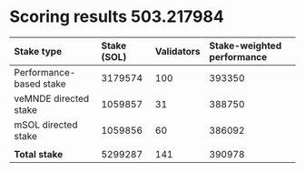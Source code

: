 # Scoring results 503.217984

| Stake type              | Stake (SOL) | Validators | Stake-weighted performance |
|:------------------------|:------------|:-----------|:---------------------------|
| Performance-based stake | 3179574     | 100        | 393350                     |
| veMNDE directed stake   | 1059857     | 31         | 388750                     |
| mSOL directed stake     | 1059856     | 60         | 386092                     |
|                         |             |            |                            |
| **Total stake**         | 5299287     | 141        | 390978                     |
